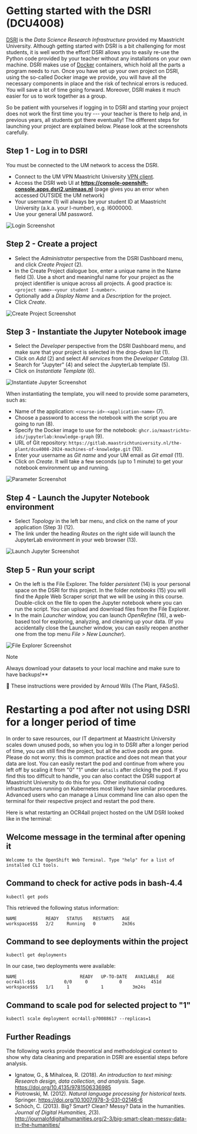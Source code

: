 # Getting started with the DSRI (DCU4008)

[DSRI](https://dsri.maastrichtuniversity.nl) is the *Data Science Research Infrastructure* provided my Maastricht University. Although getting started with DSRI is a bit challenging for most students, it is well worth the effort! DSRI allows you to easily re-use the Python code provided by your teacher without any installations on your own machine. DSRI makes use of [Docker](https://docs.docker.com) containers, which hold all the parts a program needs to run. Once you have set up your own project on DSRI, using the so-called Docker image we provide, you will have all the necessary components in place and the risk of technical errors is reduced. You will save a lot of time going forward. Moreover, DSRI makes it much easier for us to work together as a group.

So be patient with yourselves if logging in to DSRI and starting your project does not work the first time you try --- your teacher is there to help and, in previous years, all students got there eventually! The different steps for launching your project are explained below. Please look at the screenshots carefully.

## Step 1 - Log in to DSRI

You must be connected to the UM network to access the DSRI.

- Connect to the UM VPN Maastricht University [VPN client](http://vpn.maastrichtuniversity.nl).
- Access the DSRI web UI at **https://console-openshift-console.apps.dsri2.unimaas.nl** (page gives you an error when accessed OUTSIDE the UM network)
- Your username (1) will always be your student ID at Maastricht University (a.k.a. your I-number), e.g. I6000000.
- Use your general UM password.

![Login Screenshot](../screenshots_dsri/image.png)

## Step 2 - Create a project

- Select the *Administrator* perspective from the DSRI Dashboard menu, and click *Create Project* (2).
- In the Create Project dialogue box, enter a unique name in the Name field (3). Use a short and meaningful name for your project as the project identifier is unique across all projects. A good practice is: `<project name>-<your student I-number>`.
- Optionally add a *Display Name* and a *Description* for the project.
- Click *Create*.

![Create Project Screenshot](../screenshots_dsri/image-1.png)

## Step 3 - Instantiate the Jupyter Notebook image

- Select the *Developer* perspective from the DSRI Dashboard menu, and make sure that your project is selected in the drop-down list (1).
- Click on *Add* (2) and select *All services* from the *Developer Catalog* (3).
- Search for "Jupyter" (4) and select the JupyterLab template (5).
- Click on *Instantiate Template* (6).

![Instantiate Jupyter Screenshot](../screenshots_dsri/image-2.png)

When instantiating the template, you will need to provide some parameters, such as:

- Name of the application: `<course-id>-<application-name>` (7).
- Choose a password to access the notebook with the script you are going to run (8).
- Specify the Docker image to use for the notebook: `ghcr.io/maastrichtu-ids/jupyterlab:knowledge-graph` (9).
- URL of Git repository: `https://gitlab.maastrichtuniversity.nl/the-plant/dcu4008-2024-machines-of-knowledge.git` (10).
- Enter your username as *Git name* and your UM email as *Git email* (11).
- Click on *Create*. It will take a few seconds (up to 1 minute) to get your notebook environment up and running.

![Parameter Screenshot](../screenshots_dsri/image-3.png)

## Step 4 - Launch the Jupyter Notebook environment

- Select *Topology* in the left bar menu, and click on the name of your application (Step 3) (12).
- The link under the heading *Routes* on the right side will launch the JupyterLab environment in your web browser (13).

![Launch Jupyter Screenshot](../screenshots_dsri/image-4.png)

## Step 5 - Run your script

- On the left is the File Explorer. The folder *persistent* (14) is your personal space on the DSRI for this project. In the folder *notebooks* (15) you will find the Apple Web Scraper script that we will be using in this course. Double-click on the file to open the Jupyter notebook where you can run the script. You can upload and download files from the File Explorer.
- In the main *Launcher* window, you can launch *OpenRefine* (16), a web-based tool for exploring, analyzing, and cleaning up your data. (If you accidentally close the Launcher window, you can easily reopen another one from the top menu *File > New Launcher*).

![File Explorer Screenshot](../screenshots_dsri/image-5.png)

>[!NOTE]
> Always download your datasets to your local machine and make sure to have backups!**

🙌 These instructions were provided by Arnoud Wils (The Plant, FASoS). 

# Restarting a pod after not using DSRI for a longer period of time

In order to save resources, our IT department at Maastricht University scales down unused pods, so when you log in to DSRI after a longer period of time, you can still find the project, but all the active pods are gone. Please do not worry: this is common practice and does not mean that your data are lost. You can easily restart the pod and continue from where you left off by scaling it from "0" "1" under ```details``` after clicking the pod. If you find this too difficult to handle, you can also contact the DSRI support at Maastricht University to do this for you.
Other institutional coding infrastructures running on Kubernetes most likely have similar procedures. Advanced users who can manage a Linux command line can also open the terminal for their respective project and restart the pod there.

Here is what restarting an OCR4all project hosted on the UM DSRI looked like in the terminal:

## Welcome message in the terminal after opening it

```Welcome to the OpenShift Web Terminal. Type "help" for a list of installed CLI tools.```

## Command to check for active pods in bash-4.4

```kubectl get pods```

This retrieved the following status information:

```
NAME           READY   STATUS    RESTARTS   AGE
workspace$$$   2/2     Running   0          2m36s
```

## Command to see deployments within the project

```kubectl get deployments```

In our case, two deployments were available:

```
NAME                        READY   UP-TO-DATE   AVAILABLE   AGE
ocr4all-$$$           0/0     0            0           451d
workspace$$$   1/1     1            1           3m24s
```
## Command to scale pod for selected project to "1"

```kubectl scale deployment ocr4all-p70088617 --replicas=1```

## Further Readings

The following works provide theoretical and methodological context to show why data cleaning and preparation in DSRI are essential steps before analysis.

- Ignatow, G., & Mihalcea, R. (2018). *An introduction to text mining: Research design, data collection, and analysis.* Sage. https://doi.org/10.4135/9781506336985
- Piotrowski, M. (2012). *Natural language processing for historical texts.* Springer. https://doi.org/10.1007/978-3-031-02146-6
- Schöch, C. (2013). Big? Smart? Clean? Messy? Data in the humanities. *Journal of Digital Humanities, 2*(3). http://journalofdigitalhumanities.org/2-3/big-smart-clean-messy-data-in-the-humanities/
